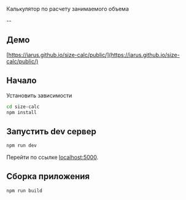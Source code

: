 Калькулятор по расчету занимаемого объема

--

## Демо

[https://iarus.github.io/size-calc/public/](https://iarus.github.io/size-calc/public/)


## Начало

Установить зависимости

```bash
cd size-calc
npm install
```


## Запустить dev сервер

```bash
npm run dev
```

Перейти по ссылке [localhost:5000](http://localhost:5000).


## Сборка приложения

```bash
npm run build
```
